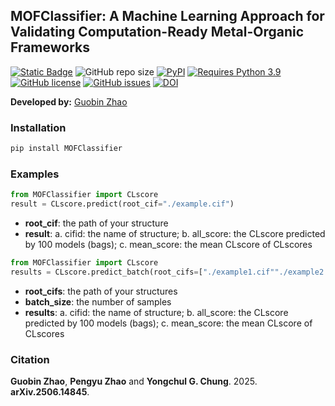 ## MOFClassifier: A Machine Learning Approach for Validating Computation-Ready Metal-Organic Frameworks
                                                                                                                                          
[![Static Badge](https://img.shields.io/badge/arXiv.2506.14845v1-brightgreen?style=flat)](https://arxiv.org/abs/2506.14845)
![GitHub repo size](https://img.shields.io/github/repo-size/mtap-research/MOFClassifier?logo=github&logoColor=white&label=Repo%20Size)
[![PyPI](https://img.shields.io/pypi/v/MOFClassifier?logo=pypi&logoColor=white)](https://pypi.org/project/MOFClassifier?logo=pypi&logoColor=white)
[![Requires Python 3.9](https://img.shields.io/badge/Python-3.9-blue.svg?logo=python&logoColor=white)](https://python.org/downloads)
[![GitHub license](https://img.shields.io/github/license/mtap-research/MOFClassifier.svg)](https://github.com/mtap-research/MOFClassifier/blob/main/LICENSE)
[![GitHub issues](https://img.shields.io/github/issues/mtap-research/MOFClassifier.svg)](https://GitHub.com/mtap-research/MOFClassifier/issues/)
[![DOI](https://zenodo.org/badge/DOI/10.5281/zenodo.15654431.svg)](https://doi.org/10.5281/zenodo.15654431)
                                                                     
**Developed by:** [Guobin Zhao](https://github.com/sxm13)                                
                                                                                                         
### Installation 
                                     
```sh
pip install MOFClassifier
```

### Examples                                                                                                     
```python
from MOFClassifier import CLscore
result = CLscore.predict(root_cif="./example.cif")
```
-  **root_cif**: the path of your structure
-  **result**: a. cifid: the name of structure; b. all_score: the CLscore predicted by 100 models (bags); c. mean_score: the mean CLscore of CLscores                                                 

```python
from MOFClassifier import CLscore
results = CLscore.predict_batch(root_cifs=["./example1.cif""./example2.cif","./example3.cif"], batch_size=512)
```
-  **root_cifs**: the path of your structures
-  **batch_size**: the number of samples
-  **results**: a. cifid: the name of structure; b. all_score: the CLscore predicted by 100 models (bags); c. mean_score: the mean CLscore of CLscores  
                                                                                
### Citation                                          
**Guobin Zhao**, **Pengyu Zhao** and **Yongchul G. Chung**. 2025. **arXiv.2506.14845**.
